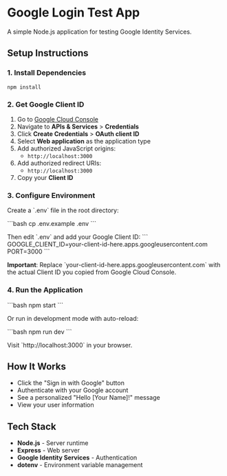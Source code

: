 # Google Login Test App

A simple Node.js application for testing Google Identity Services.

## Setup Instructions

### 1. Install Dependencies

`npm install`

### 2. Get Google Client ID

1. Go to [Google Cloud Console](https://console.cloud.google.com/)
2. Navigate to **APIs & Services** > **Credentials**
3. Click **Create Credentials** > **OAuth client ID**
4. Select **Web application** as the application type
5. Add authorized JavaScript origins:
   - `http://localhost:3000`
6. Add authorized redirect URIs:
   - `http://localhost:3000`
7. Copy your **Client ID**

### 3. Configure Environment

Create a \`.env\` file in the root directory:

\`\`\`bash
cp .env.example .env
\`\`\`

Then edit \`.env\` and add your Google Client ID:
\`\`\`
GOOGLE_CLIENT_ID=your-client-id-here.apps.googleusercontent.com
PORT=3000
\`\`\`

**Important**: Replace \`your-client-id-here.apps.googleusercontent.com\` with the actual Client ID you copied from Google Cloud Console.

### 4. Run the Application

\`\`\`bash
npm start
\`\`\`

Or run in development mode with auto-reload:

\`\`\`bash
npm run dev
\`\`\`

Visit \`http://localhost:3000\` in your browser.

## How It Works

- Click the "Sign in with Google" button
- Authenticate with your Google account
- See a personalized "Hello [Your Name]!" message
- View your user information

## Tech Stack

- **Node.js** - Server runtime
- **Express** - Web server
- **Google Identity Services** - Authentication
- **dotenv** - Environment variable management

